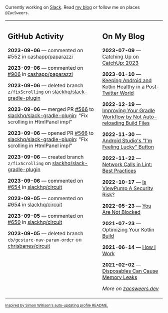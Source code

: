 Currently working on [Slack](https://slack.com/). Read [my blog](https://zacsweers.dev/) or follow me on places `@ZacSweers`.

<table><tr><td valign="top" width="60%">

## GitHub Activity
<!-- githubActivity starts -->
**2023-09-06** — commented on [#552](https://github.com/cashapp/paparazzi/issues/552#issuecomment-1708710446) in [cashapp/paparazzi](https://github.com/cashapp/paparazzi)

**2023-09-06** — commented on [#906](https://github.com/cashapp/paparazzi/issues/906#issuecomment-1708710054) in [cashapp/paparazzi](https://github.com/cashapp/paparazzi)

**2023-09-06** — deleted branch `z/fixScrolling` on [slackhq/slack-gradle-plugin](https://github.com/slackhq/slack-gradle-plugin)

**2023-09-06** — merged PR [#566](https://github.com/slackhq/slack-gradle-plugin/pull/566) to [slackhq/slack-gradle-plugin](https://github.com/slackhq/slack-gradle-plugin): "Fix scrolling in HtmlPanel impl"

**2023-09-06** — opened PR [#566](https://github.com/slackhq/slack-gradle-plugin/pull/566) to [slackhq/slack-gradle-plugin](https://github.com/slackhq/slack-gradle-plugin): "Fix scrolling in HtmlPanel impl"

**2023-09-06** — created branch `z/fixScrolling` on [slackhq/slack-gradle-plugin](https://github.com/slackhq/slack-gradle-plugin)

**2023-09-06** — commented on [#654](https://github.com/slackhq/circuit/pull/654#issuecomment-1708619810) in [slackhq/circuit](https://github.com/slackhq/circuit)

**2023-09-05** — commented on [#654](https://github.com/slackhq/circuit/pull/654#issuecomment-1707618914) in [slackhq/circuit](https://github.com/slackhq/circuit)

**2023-09-05** — commented on [#650](https://github.com/slackhq/circuit/issues/650#issuecomment-1707618333) in [slackhq/circuit](https://github.com/slackhq/circuit)

**2023-09-05** — deleted branch `cb/gesture-nav-param-order` on [chrisbanes/circuit](https://github.com/chrisbanes/circuit)
<!-- githubActivity ends -->
</td><td valign="top" width="40%">

## On My Blog
<!-- blog starts -->
**2023-07-09** — [Catching Up on CatchUp: 2023](https://www.zacsweers.dev/catching-up-on-catchup-2023/)

**2023-01-10** — [Keeping Android and Kotlin Healthy in a Post-Twitter World](https://www.zacsweers.dev/keeping-android-healthy/)

**2022-12-19** — [Improving Your Gradle Workflow by Not Auto-reloading Build Files](https://www.zacsweers.dev/improving-your-workflow-by-not-auto-reloading-build-files/)

**2022-11-30** — [Android Studio's "I'm Feeling Lucky" Button](https://www.zacsweers.dev/android-studios-im-feeling-lucky-button/)

**2022-11-22** — [Network Calls in Lint: Best Practices](https://www.zacsweers.dev/network-calls-in-lint-best-practices/)

**2022-10-17** — [Is ViewPump A Security Risk?](https://www.zacsweers.dev/is-viewpump-a-security-risk/)

**2022-05-23** — [You Are Not Blocked](https://www.zacsweers.dev/you-are-not-blocked/)

**2021-07-23** — [Optimizing Your Kotlin Build](https://www.zacsweers.dev/optimizing-your-kotlin-build/)

**2021-06-14** — [How I Work](https://www.zacsweers.dev/how-i-work/)

**2021-02-02** — [Disposables Can Cause Memory Leaks](https://www.zacsweers.dev/disposables-can-cause-memory-leaks/)
<!-- blog ends -->
_More on [zacsweers.dev](https://zacsweers.dev/)_
</td></tr></table>

<sub><a href="https://simonwillison.net/2020/Jul/10/self-updating-profile-readme/">Inspired by Simon Willison's auto-updating profile README.</a></sub>